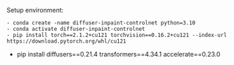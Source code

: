 Setup environment:

	- conda create -name diffuser-inpaint-controlnet python=3.10
	- conda activate diffuser-inpaint-controlnet
	- pip install torch==2.1.2+cu121 torchvision==0.16.2+cu121 --index-url https://download.pytorch.org/whl/cu121
  - pip install diffusers==0.21.4 transformers==4.34.1 accelerate==0.23.0
